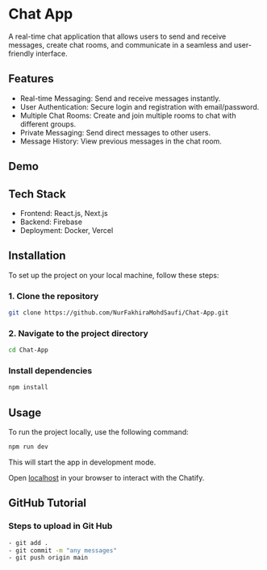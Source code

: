 # Chat App

A real-time chat application that allows users to send and receive messages, create chat rooms, and communicate in a seamless and user-friendly interface.

## Features

- Real-time Messaging: Send and receive messages instantly.
- User Authentication: Secure login and registration with email/password.
- Multiple Chat Rooms: Create and join multiple rooms to chat with different groups.
- Private Messaging: Send direct messages to other users.
- Message History: View previous messages in the chat room.

## Demo



## Tech Stack

- Frontend: React.js, Next.js
- Backend: Firebase 
- Deployment: Docker, Vercel

## Installation

To set up the project on your local machine, follow these steps: 

### 1. Clone the repository

```bash
git clone https://github.com/NurFakhiraMohdSaufi/Chat-App.git
```

### 2. Navigate to the project directory

```bash
cd Chat-App
```

### Install dependencies

```bash
npm install
```

## Usage

To run the project locally, use the following command:

```bash
npm run dev
```

This will start the app in development mode.

Open [localhost](http://localhost:3000) in your browser to interact with the Chatify.

## GitHub Tutorial

### Steps to upload in Git Hub

```bash
- git add .
- git commit -m "any messages"
- git push origin main
```
